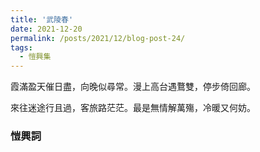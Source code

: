 ```yaml
---
title: '武陵春'
date: 2021-12-20
permalink: /posts/2021/12/blog-post-24/
tags:
  - 愷興集
---
```


霞滿盈天催日盡，向晚似尋常。漫上高台遇鶩雙，停步倚回廊。

來往迷途行且過，客旅路茫茫。最是無情解萬殤，冷暖又何妨。

### 愷興詞
